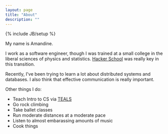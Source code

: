 ```yaml
---
layout: page
title: "About"
description: ""
---
```

{% include JB/setup %}

My name is Amandine. 

I work as a software engineer, though I was trained at a small college in the liberal sciences of physics and statistics. [Hacker School](www.hackerschool.com) was really key in this transition. 

Recently, I've been trying to learn a lot about distributed systems and databases. I also think that effective communication is really important. 

Other things I do:

* Teach Intro to CS via [TEALS](www.tealsk13.org)
* Go rock climbing
* Take ballet classes
* Run moderate distances at a moderate pace
* Listen to almost embarassing amounts of music
* Cook things 

